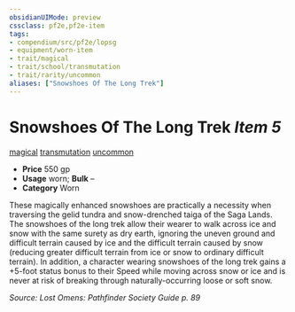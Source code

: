 ```yaml
---
obsidianUIMode: preview
cssclass: pf2e,pf2e-item
tags:
- compendium/src/pf2e/lopsg
- equipment/worn-item
- trait/magical
- trait/school/transmutation
- trait/rarity/uncommon
aliases: ["Snowshoes Of The Long Trek"]
---
```

# Snowshoes Of The Long Trek *Item 5*  
[magical](magical.md)  [transmutation](transmutation.md)  [uncommon](uncommon.md)  

- **Price** 550 gp
- **Usage** worn; **Bulk** –
- **Category** Worn

These magically enhanced snowshoes are practically a necessity when traversing the gelid tundra and snow-drenched taiga of the Saga Lands. The snowshoes of the long trek allow their wearer to walk across ice and snow with the same surety as dry earth, ignoring the uneven ground and difficult terrain caused by ice and the difficult terrain caused by snow (reducing greater difficult terrain from ice or snow to ordinary difficult terrain). In addition, a character wearing snowshoes of the long trek gains a +5-foot status bonus to their Speed while moving across snow or ice and is never at risk of breaking through naturally-occurring loose or soft snow.

*Source: Lost Omens: Pathfinder Society Guide p. 89*